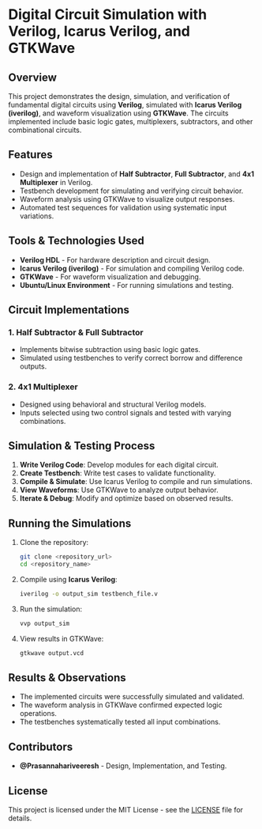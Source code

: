 # Digital Circuit Simulation with Verilog, Icarus Verilog, and GTKWave

## Overview
This project demonstrates the design, simulation, and verification of fundamental digital circuits using **Verilog**, simulated with **Icarus Verilog (iverilog)**, and waveform visualization using **GTKWave**. The circuits implemented include basic logic gates, multiplexers, subtractors, and other combinational circuits.

## Features
- Design and implementation of **Half Subtractor**, **Full Subtractor**, and **4x1 Multiplexer** in Verilog.
- Testbench development for simulating and verifying circuit behavior.
- Waveform analysis using GTKWave to visualize output responses.
- Automated test sequences for validation using systematic input variations.

## Tools & Technologies Used
- **Verilog HDL** - For hardware description and circuit design.
- **Icarus Verilog (iverilog)** - For simulation and compiling Verilog code.
- **GTKWave** - For waveform visualization and debugging.
- **Ubuntu/Linux Environment** - For running simulations and testing.

## Circuit Implementations
### 1. Half Subtractor & Full Subtractor
- Implements bitwise subtraction using basic logic gates.
- Simulated using testbenches to verify correct borrow and difference outputs.

### 2. 4x1 Multiplexer
- Designed using behavioral and structural Verilog models.
- Inputs selected using two control signals and tested with varying combinations.

## Simulation & Testing Process
1. **Write Verilog Code**: Develop modules for each digital circuit.
2. **Create Testbench**: Write test cases to validate functionality.
3. **Compile & Simulate**: Use Icarus Verilog to compile and run simulations.
4. **View Waveforms**: Use GTKWave to analyze output behavior.
5. **Iterate & Debug**: Modify and optimize based on observed results.

## Running the Simulations
1. Clone the repository:
   ```sh
   git clone <repository_url>
   cd <repository_name>
   ```
2. Compile using **Icarus Verilog**:
   ```sh
   iverilog -o output_sim testbench_file.v
   ```
3. Run the simulation:
   ```sh
   vvp output_sim
   ```
4. View results in GTKWave:
   ```sh
   gtkwave output.vcd
   ```

## Results & Observations
- The implemented circuits were successfully simulated and validated.
- The waveform analysis in GTKWave confirmed expected logic operations.
- The testbenches systematically tested all input combinations.

## Contributors
- **@Prasannahariveeresh** - Design, Implementation, and Testing.

## License
This project is licensed under the MIT License - see the [LICENSE](LICENSE) file for details.

